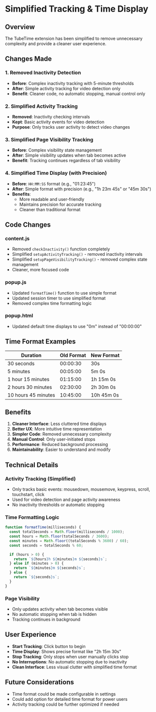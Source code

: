 # Simplified Tracking & Time Display

## Overview
The TubeTime extension has been simplified to remove unnecessary complexity and provide a cleaner user experience.

## Changes Made

### 1. Removed Inactivity Detection
- **Before**: Complex inactivity tracking with 5-minute thresholds
- **After**: Simple activity tracking for video detection only
- **Benefit**: Cleaner code, no automatic stopping, manual control only

### 2. Simplified Activity Tracking
- **Removed**: Inactivity checking intervals
- **Kept**: Basic activity events for video detection
- **Purpose**: Only tracks user activity to detect video changes

### 3. Simplified Page Visibility Tracking
- **Before**: Complex visibility state management
- **After**: Simple visibility updates when tab becomes active
- **Benefit**: Tracking continues regardless of tab visibility

### 4. Simplified Time Display (with Precision)
- **Before**: `HH:MM:SS` format (e.g., "01:23:45")
- **After**: Simple format with precision (e.g., "1h 23m 45s" or "45m 30s")
- **Benefits**: 
  - More readable and user-friendly
  - Maintains precision for accurate tracking
  - Cleaner than traditional format

## Code Changes

### content.js
- Removed `checkInactivity()` function completely
- Simplified `setupActivityTracking()` - removed inactivity intervals
- Simplified `setupPageVisibilityTracking()` - removed complex state management
- Cleaner, more focused code

### popup.js
- Updated `formatTime()` function to use simple format
- Updated session timer to use simplified format
- Removed complex time formatting logic

### popup.html
- Updated default time displays to use "0m" instead of "00:00:00"

## Time Format Examples

| Duration | Old Format | New Format |
|----------|------------|------------|
| 30 seconds | 00:00:30 | 30s |
| 5 minutes | 00:05:00 | 5m 0s |
| 1 hour 15 minutes | 01:15:00 | 1h 15m 0s |
| 2 hours 30 minutes | 02:30:00 | 2h 30m 0s |
| 10 hours 45 minutes | 10:45:00 | 10h 45m 0s |

## Benefits

1. **Cleaner Interface**: Less cluttered time displays
2. **Better UX**: More intuitive time representation
3. **Simpler Code**: Removed unnecessary complexity
4. **Manual Control**: Only user-initiated stops
5. **Performance**: Reduced background processing
6. **Maintainability**: Easier to understand and modify

## Technical Details

### Activity Tracking (Simplified)
- Only tracks basic events: mousedown, mousemove, keypress, scroll, touchstart, click
- Used for video detection and page activity awareness
- No inactivity thresholds or automatic stopping

### Time Formatting Logic
```javascript
function formatTime(milliseconds) {
  const totalSeconds = Math.floor(milliseconds / 1000);
  const hours = Math.floor(totalSeconds / 3600);
  const minutes = Math.floor((totalSeconds % 3600) / 60);
  const seconds = totalSeconds % 60;
  
  if (hours > 0) {
    return `${hours}h ${minutes}m ${seconds}s`;
  } else if (minutes > 0) {
    return `${minutes}m ${seconds}s`;
  } else {
    return `${seconds}s`;
  }
}
```

### Page Visibility
- Only updates activity when tab becomes visible
- No automatic stopping when tab is hidden
- Tracking continues in background

## User Experience

- **Start Tracking**: Click button to begin
- **Time Display**: Shows precise format like "2h 15m 30s"
- **Stop Tracking**: Only stops when user manually clicks stop
- **No Interruptions**: No automatic stopping due to inactivity
- **Clean Interface**: Less visual clutter with simplified time format

## Future Considerations

- Time format could be made configurable in settings
- Could add option for detailed time format for power users
- Activity tracking could be further optimized if needed 